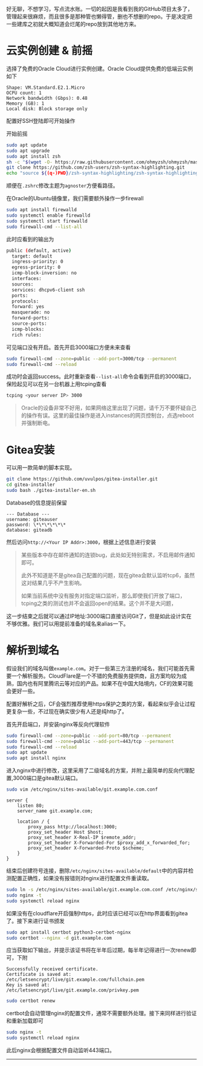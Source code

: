 好无聊，不想学习，写点流水账。一切的起因是我看到我的GitHub项目太多了，管理起来很麻烦，而且很多是那种管也懒得管，删也不想删的repo。于是决定把一些建库之初就大概知道会烂尾的repo放到其他地方来。



# 云实例创建 & 前摇

选择了免费的Oracle Cloud进行实例创建。Oracle Cloud提供免费的低端云实例如下

```
Shape: VM.Standard.E2.1.Micro
OCPU count: 1
Network bandwidth (Gbps): 0.48
Memory (GB): 1
Local disk: Block storage only
```

配置好SSH登陆即可开始操作

开始前摇

```bash
sudo apt update
sudo apt upgrade
sudo apt install zsh
sh -c "$(wget -O- https://raw.githubusercontent.com/ohmyzsh/ohmyzsh/master/tools/install.sh)"
git clone https://github.com/zsh-users/zsh-syntax-highlighting.git
echo "source ${(q-)PWD}/zsh-syntax-highlighting/zsh-syntax-highlighting.zsh" >> ${ZDOTDIR:-$HOME}/.zshrc
```

顺便在`.zshrc`修改主题为`agnoster`方便看路径。

在Oracle的Ubuntu镜像里，我们需要额外操作一步firewall

```bash
sudo apt install firewalld
sudo systemctl enable firewalld
sudo systemctl start firewalld
sudo firewall-cmd --list-all
```

此时应看到的输出为

```bash
public (default, active)
  target: default
  ingress-priority: 0
  egress-priority: 0
  icmp-block-inversion: no
  interfaces:
  sources:
  services: dhcpv6-client ssh
  ports:
  protocols:
  forward: yes
  masquerade: no
  forward-ports:
  source-ports:
  icmp-blocks:
  rich rules:
```

可见端口没有开启。首先开启3000端口方便未来查看

```bash
sudo firewall-cmd --zone=public --add-port=3000/tcp --permanent
sudo firewall-cmd --reload
```

成功时会返回success。此时重新查看`--list-all`命令会看到开启的3000端口，保险起见可以在另一台机器上用tcping查看

```bash
tcping <your server IP> 3000
```

> Oracle的设备非常不好用，如果网络这里出现了问题，请千万不要怀疑自己的操作有误。这里的最佳操作是进入instances的网页控制台，点选reboot并强制断电。

# Gitea安装

可以用一款简单的脚本实现。

```bash
git clone https://github.com/uvulpos/gitea-installer.git
cd gitea-installer
sudo bash ./gitea-installer-en.sh
```

Database的信息提前保留

```
--- Database ---
username: giteauser
password: \*\*\*\*\*\*
database: giteadb
```

然后访问`http://<Your IP Addr>:3000`，根据上述信息进行安装

> 某些版本中存在邮件通知的连锁bug，此处如无特别需求，不启用邮件通知即可。
>
> 此外不知道是不是gitea自己配置的问题，现在gitea会默认监听tcp6，虽然这对结果几乎不产生影响。
>
> 如果当前系统中没有服务对指定端口监听，那么即使我们开放了端口，tcping之类的测试也并不会返回open的结果。这个并不是大问题，

这一步结束之后就可以通过IP地址:3000端口直接访问Git了，但是如此设计实在不够优雅。我们可以用提前准备的域名来alias一下。

# 解析到域名

假设我们的域名叫做`example.com`。对于一些第三方注册的域名，我们可能首先需要一个解析服务。CloudFlare是一个不错的免费服务提供商，且方案均较为成熟，国内也有阿里腾讯云等对应的产品。如果不在中国大陆境内，CF的效果可能会更好一些。

配置好解析之后，CF会强烈推荐使用https保护之类的方案，看起来似乎会让过程更复杂一些，不过现在确实很少有人还是纯http了。

首先开启端口，并安装nginx等反向代理软件

```bash
sudo firewall-cmd --zone=public --add-port=80/tcp --permanent
sudo firewall-cmd --zone=public --add-port=443/tcp --permanent
sudo firewall-cmd --reload
sudo apt update
sudo apt install nginx
```

进入nginx中进行修改，这里采用了二级域名的方案，并附上最简单的反向代理配置,3000端口是gitea默认端口。

```bash
sudo vim /etc/nginx/sites-available/git.example.com.conf
```

```
server {
    listen 80;
    server_name git.example.com;

    location / {
        proxy_pass http://localhost:3000;
        proxy_set_header Host $host;
        proxy_set_header X-Real-IP $remote_addr;
        proxy_set_header X-Forwarded-For $proxy_add_x_forwarded_for;
        proxy_set_header X-Forwarded-Proto $scheme;
    }
}
```

结束后创建符号连接，删除`/etc/nginx/sites-available/default`中的内容并检测配置正确性，如果没有报错则对nginx进行配置文件重读取。

```bash
sudo ln -s /etc/nginx/sites-available/git.example.com.conf /etc/nginx/sites-enabled
sudo nginx -t
sudo systemctl reload nginx
```

如果没有在cloudflare开启强制https，此时应该已经可以在http界面看到gitea了。接下来进行证书颁发

```bash
sudo apt install certbot python3-certbot-nginx
sudo certbot --nginx -d git.example.com
```

应当获取如下输出，并提示该证书将在半年后过期，每半年记得进行一次renew即可，下附

```
Successfully received certificate.
Certificate is saved at: /etc/letsencrypt/live/git.example.com/fullchain.pem
Key is saved at:         /etc/letsencrypt/live/git.example.com/privkey.pem
```

```bash
sudo certbot renew
```

certbot会自动管理nginx的配置文件，通常不需要额外处理。接下来同样进行验证和重新加载即可

```bash
sudo nginx -t
sudo systemctl reload nginx
```

此后nginx会根据配置文件自动监听443端口。



---



